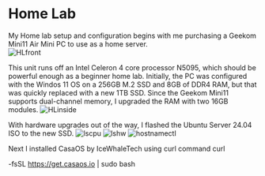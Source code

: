 # Home Lab

My Home lab setup and configuration begins with me purchasing a Geekom Mini11 Air Mini PC to use as a home server.  
![HLfront](https://github.com/emt-py/HomeLab/assets/72234380/1d5cec4f-dfec-4865-9c9d-a80000c75049)

This unit runs off an Intel Celeron 4 core processor N5095, which should be powerful enough as a beginner home lab. Initially, the PC was configured with the Windos 11 OS on a 256GB M.2  SSD and 8GB of DDR4 RAM, but that was quickly replaced with a new 1TB SSD. 
Since the Geekom Mini11 supports dual-channel memory, I upgraded the RAM with two 16GB modules.
![HLinside](https://github.com/emt-py/HomeLab/assets/72234380/8bb4bef8-b257-4013-ad3a-f08083befa01)

With hardware upgrades out of the way, I flashed the Ubuntu Server 24.04 ISO to the new SSD.
![lscpu](https://github.com/emt-py/HomeLab/assets/72234380/db3ad653-8005-40ab-b4b1-853b63cf5c12)
![lshw](https://github.com/emt-py/HomeLab/assets/72234380/8edc1ff5-e8b1-45da-a2bd-e95af2a711c2)
![hostnamectl](https://github.com/emt-py/HomeLab/assets/72234380/590c1285-c2ba-4b74-a0e8-104322bec159)

Next I installed CasaOS by IceWhaleTech using curl command curl 

-fsSL https://get.casaos.io | sudo bash
